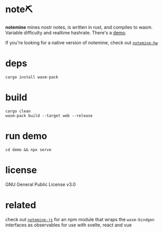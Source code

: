 # note⛏️
**notemine** mines nostr notes, is written in rust, and compiles to wasm. Variable difficulty and realtime hashrate. There's a [demo](https://sandwichfarm.github.io/notemine).

If you're looking for a native version of notemine, check out [`notemine-hw`](https://github.com/plebemineira/notemine_hw)

# deps 
```
cargo install wasm-pack
```

# build
```
cargo clean
wasm-pack build --target web --release
```

# run demo
```
cd demo && npx serve 
```

# license
GNU General Public License v3.0

# related
check out [`notemine-js`](https://github.com/sandwichfarm/notemine-js) for an npm module that wraps the `wasm-bindgen` interfaces as observables for use with svelte, react and vue
